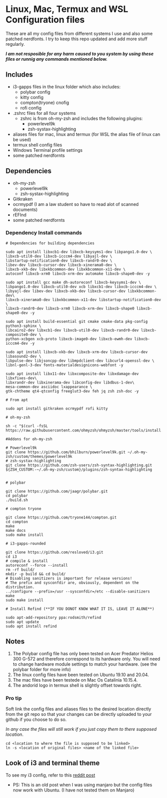 # Linux, Mac, Termux and WSL Configuration files

These are all my config files from different systems I use and also some patched nerdfonts. I try to keep this repo updated and add more stuff regularly.

***I am not resposible for any harm caused to you system by using these files or runnig any commands mentioned below.***

## Includes

- i3-gapps files in the linux folder which also includes:
  - polybar config
  - kitty config
  - compton(tryone) cnofig
  - rofi config
- .zshrc files for all four systems
  - zshrc is from oh-my-zsh and includes the following plugins:
    - powerlevel9k
    - zsh-systax-highlighting
- aliases files for mac, linux and termux (for WSL the alias file of linux can be used)
- termux shell config files
- Windows Terminal profile settings
- some patched nerdfornts

## Dependencies

- oh-my-zsh
  - powerlevel9k
  - zsh-systax-highlighting
- Gitkraken
- ocrmypdf (I am a law student so have to read alot of scanned documents)
- rEFInd
- some patched nerdfornts

### Dependency Install commands

```shell
# Dependencies for building dependencies

sudo apt install libxcb1-dev libxcb-keysyms1-dev libpango1.0-dev \
libxcb-util0-dev libxcb-icccm4-dev libyajl-dev \
libstartup-notification0-dev libxcb-randr0-dev \
libev-dev libxcb-cursor-dev libxcb-xinerama0-dev \
libxcb-xkb-dev libxkbcommon-dev libxkbcommon-x11-dev \
autoconf libxcb-xrm0 libxcb-xrm-dev automake libxcb-shape0-dev -y

sudo apt install gcc make dh-autoreconf libxcb-keysyms1-dev \
libpango1.0-dev libxcb-util0-dev xcb libxcb1-dev libxcb-icccm4-dev \
libyajl-dev libev-dev libxcb-xkb-dev libxcb-cursor-dev libxkbcommon-dev\
libxcb-xinerama0-dev libxkbcommon-x11-dev libstartup-notification0-dev \
libxcb-randr0-dev libxcb-xrm0 libxcb-xrm-dev libxcb-shape0 libxcb-shape0-dev -y

sudo apt install build-essential git cmake cmake-data pkg-config python3-sphinx \
libcairo2-dev libxcb1-dev libxcb-util0-dev libxcb-randr0-dev libxcb-composite0-dev \
python-xcbgen xcb-proto libxcb-image0-dev libxcb-ewmh-dev libxcb-icccm4-dev -y

sudo apt install libxcb-xkb-dev libxcb-xrm-dev libxcb-cursor-dev libasound2-dev \
libpulse-dev libjsoncpp-dev libmpdclient-dev libcurl4-openssl-dev \
libnl-genl-3-dev fonts-materialdesignicons-webfont -y

sudo apt install libx11-dev libxcomposite-dev libxdamage-dev libxfixes-dev\
libxrandr-dev libxinerama-dev libconfig-dev libdbus-1-dev\
mesa-common-dev asciidoc lxappearance \
gtk-chtheme qt4-qtconfig freeglut3-dev feh jq zsh zsh-doc -y

# From apt

sudo apt install gitkraken ocrmypdf rofi kitty

# oh-my-zsh

sh -c "$(curl -fsSL https://raw.githubusercontent.com/ohmyzsh/ohmyzsh/master/tools/install.sh)"

#Addons for oh-my-zsh

# Powerlevel9k
git clone https://github.com/bhilburn/powerlevel9k.git ~/.oh-my-zsh/custom/themes/powerlevel9k
# zsh-systax-highlighting
git clone https://github.com/zsh-users/zsh-syntax-highlighting.git ${ZSH_CUSTOM:-~/.oh-my-zsh/custom}/plugins/zsh-syntax-highlighting


# polybar

git clone https://github.com/jaagr/polybar.git
cd polybar
./build.sh

# compton tryone

git clone https://github.com/tryone144/compton.git
cd compton
make
make docs
sudo make install

# i3-gapps-rounded

git clone https://github.com/resloved/i3.git
cd i3
# compile & install
autoreconf --force --install
rm -rf build/
mkdir -p build && cd build/
# Disabling sanitizers is important for release versions!
# The prefix and sysconfdir are, obviously, dependent on the distribution.
../configure --prefix=/usr --sysconfdir=/etc --disable-sanitizers
make
sudo make install

# Install Refind (**IF YOU DONOT KNOW WHAT IT IS, LEAVE IT ALONE**)

sudo apt-add-repository ppa:rodsmith/refind
sudo apt update
sudo apt install refind
```

## Notes

1. The Polybar config file has only been tested on Acer Predator Helios 300 G-572 and therefore correspond to its hardware only. You will need to change hardware module settings to match your hardware. (see the polybar folder for more info)
2. The linux config files have been tested on Ubuntu 19.10 and 20.04.
3. The mac files have been testede on Mac Os Catalinia 10.15.4.
4. The andorid logo in termux shell is slightly offset towards right.

### Pro tip

 Soft link the config files and aliases files to the desired location directly from the git repo so that your changes can be directly uploaded to your github if you choose to do so.

 *In any case the files will still work if you just copy them to there supposed location*.

  ```shell
  cd <location to where the file is supposed to be linked>
  ln -s <location of original files> <name of the linked file>
  ```

## Look of i3 and terminal theme

To see my i3 config, refer to this [reddit post](https://www.reddit.com/r/unixporn/comments/cwlk8i/i3gaps_a_blurry_rice/?utm_source=share&utm_medium=web2x)

- PS: This is an old post when I was using manjaro but the config files now work with Ubuntu. (I have not tested them on Manjaro)
